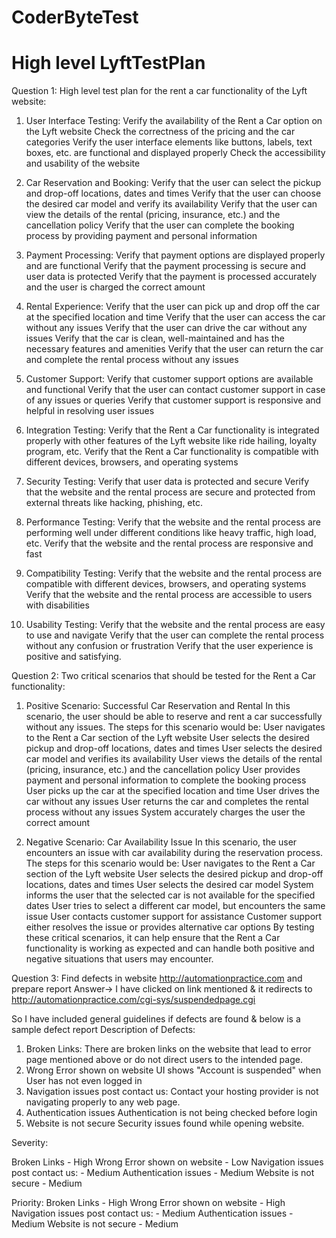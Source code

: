 # CoderByteTest
# High level LyftTestPlan
Question 1: High level test plan for the rent a car functionality of the Lyft website:

1. User Interface Testing:
	Verify the availability of the Rent a Car option on the Lyft website
	Check the correctness of the pricing and the car categories
	Verify the user interface elements like buttons, labels, text boxes, etc. are functional and displayed properly
	Check the accessibility and usability of the website

2. Car Reservation and Booking:
	Verify that the user can select the pickup and drop-off locations, dates and times
	Verify that the user can choose the desired car model and verify its availability
	Verify that the user can view the details of the rental (pricing, insurance, etc.) and the cancellation policy
	Verify that the user can complete the booking process by providing payment and personal information
3. Payment Processing:
	Verify that payment options are displayed properly and are functional
	Verify that the payment processing is secure and user data is protected
	Verify that the payment is processed accurately and the user is charged the correct amount
4. Rental Experience:
	Verify that the user can pick up and drop off the car at the specified location and time
	Verify that the user can access the car without any issues
	Verify that the user can drive the car without any issues
	Verify that the car is clean, well-maintained and has the necessary features and amenities
	Verify that the user can return the car and complete the rental process without any issues
5. Customer Support:
	Verify that customer support options are available and functional
	Verify that the user can contact customer support in case of any issues or queries
	Verify that customer support is responsive and helpful in resolving user issues
6. Integration Testing:
	Verify that the Rent a Car functionality is integrated properly with other features of the Lyft website like ride hailing, loyalty program, etc.
	Verify that the Rent a Car functionality is compatible with different devices, browsers, and operating systems
7. Security Testing:
	Verify that user data is protected and secure
	Verify that the website and the rental process are secure and protected from external threats like hacking, phishing, etc.
8. Performance Testing:
	Verify that the website and the rental process are performing well under different conditions like heavy traffic, high load, etc.
	Verify that the website and the rental process are responsive and fast
9. Compatibility Testing:
	Verify that the website and the rental process are compatible with different devices, browsers, and operating systems
	Verify that the website and the rental process are accessible to users with disabilities
10. Usability Testing:
	Verify that the website and the rental process are easy to use and navigate
	Verify that the user can complete the rental process without any confusion or frustration
	Verify that the user experience is positive and satisfying.



Question 2: Two critical scenarios that should be tested for the Rent a Car functionality:

1. Positive Scenario: Successful Car Reservation and Rental
	In this scenario, the user should be able to reserve and rent a car successfully without any issues. The steps for this scenario would be:
	User navigates to the Rent a Car section of the Lyft website
	User selects the desired pickup and drop-off locations, dates and times
	User selects the desired car model and verifies its availability
	User views the details of the rental (pricing, insurance, etc.) and the cancellation policy
	User provides payment and personal information to complete the booking process
	User picks up the car at the specified location and time
	User drives the car without any issues
	User returns the car and completes the rental process without any issues
	System accurately charges the user the correct amount

2. Negative Scenario: Car Availability Issue
	In this scenario, the user encounters an issue with car availability during the reservation process. The steps for this scenario would be:
	User navigates to the Rent a Car section of the Lyft website
	User selects the desired pickup and drop-off locations, dates and times
	User selects the desired car model
	System informs the user that the selected car is not available for the specified dates
	User tries to select a different car model, but encounters the same issue
	User contacts customer support for assistance
	Customer support either resolves the issue or provides alternative car options
	By testing these critical scenarios, it can help ensure that the Rent a Car functionality is working as expected and can handle both positive and negative situations that users may encounter.


Question 3: Find defects in website http://automationpractice.com and prepare report
Answer-> 
I have clicked on link mentioned & it redirects to http://automationpractice.com/cgi-sys/suspendedpage.cgi

So I have included general guidelines if defects are found & below is a sample defect report
 Description of Defects:

1. Broken Links:
There are broken links on the website that lead to error page mentioned above or do not direct users to the intended page. 
2. Wrong Error shown on website
UI shows "Account is suspended" when User has not even logged in
3. Navigation issues post contact us:
Contact your hosting provider is not navigating properly to any web page.
4. Authentication issues
Authentication is not being checked before login
5. Website is not secure
Security issues found while opening website.

Severity:

Broken Links - High
Wrong Error shown on website - Low
Navigation issues post contact us: - Medium
Authentication issues - Medium
Website is not secure - Medium

Priority:
Broken Links - High
Wrong Error shown on website - High
Navigation issues post contact us: - Medium
Authentication issues - Medium
Website is not secure - Medium
